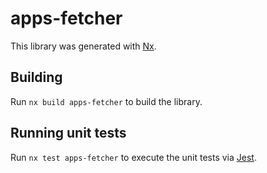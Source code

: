 # apps-fetcher

This library was generated with [Nx](https://nx.dev).

## Building

Run `nx build apps-fetcher` to build the library.

## Running unit tests

Run `nx test apps-fetcher` to execute the unit tests via [Jest](https://jestjs.io).
